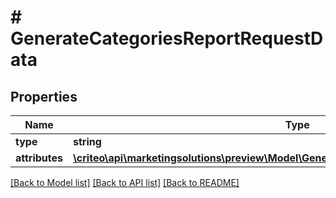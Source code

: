 # # GenerateCategoriesReportRequestData

## Properties

Name | Type | Description | Notes
------------ | ------------- | ------------- | -------------
**type** | **string** |  |
**attributes** | [**\criteo\api\marketingsolutions\preview\Model\GenerateCategoriesReportRequestAttributes**](GenerateCategoriesReportRequestAttributes.md) |  |

[[Back to Model list]](../../README.md#models) [[Back to API list]](../../README.md#endpoints) [[Back to README]](../../README.md)
